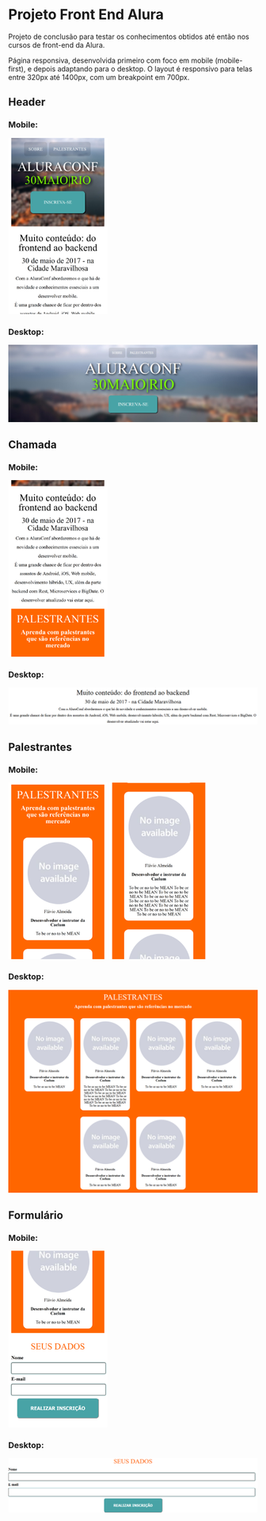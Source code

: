 # Projeto Front End Alura
<p>Projeto de conclusão para testar os conhecimentos obtidos até então nos cursos de front-end da Alura.</p>

<p>Página responsiva, desenvolvida primeiro com foco em mobile (mobile-first), e depois adaptando para o desktop. O layout é responsivo para telas entre 320px até 1400px, com um breakpoint em 700px.</p>

<h2>Header</h2>

<h3>Mobile:</h3>
<img src="img/screenshots/mobile_header.png" alt="Header no moble" width="200px"/>

<h3>Desktop:</h3>
<img src="img/screenshots/header.png" alt="Header no Desktop"/>

<h2>Chamada</h2>

<h3>Mobile:</h3>
<img src="img/screenshots/mobile_chamada.png" alt="Chamada no moble" width="200px"/>

<h3>Desktop:</h3>
<img src="img/screenshots/chamada.png" alt="Chamada no Desktop"/>

<h2>Palestrantes</h2>

<h3>Mobile:</h3>
<img src="img/screenshots/mobile_palestrantes1.png" alt="Palestrantes no moble" width="200px"/>
<img src="img/screenshots/mobile_palestrantes2.png" alt="Palestrantes no moble" width="200px"/>

<h3>Desktop:</h3>
<img src="img/screenshots/palestrantes.png" alt="Palestrantes no Desktop"/>

<h2>Formulário</h2>

<h3>Mobile:</h3>
<img src="img/screenshots/mobile_form.png" alt="Formulário no moble" width="200px"/>

<h3>Desktop:</h3>
<img src="img/screenshots/form.png" alt="Formulário no Desktop"/>